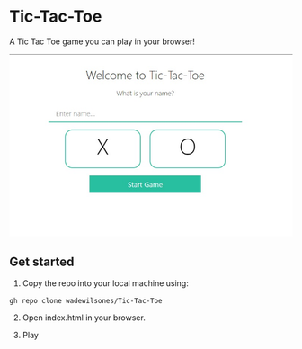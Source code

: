 # Tic-Tac-Toe
A Tic Tac Toe game you can play in your browser!

![Tic-Tac-Toe](https://raw.githubusercontent.com/wadewilsones/Tic-Tac-Toe/main/tictactoe.jpg)

## Get started

1. Copy the repo into your local machine using:

```
gh repo clone wadewilsones/Tic-Tac-Toe
```

2. Open index.html in your browser.

3. Play
